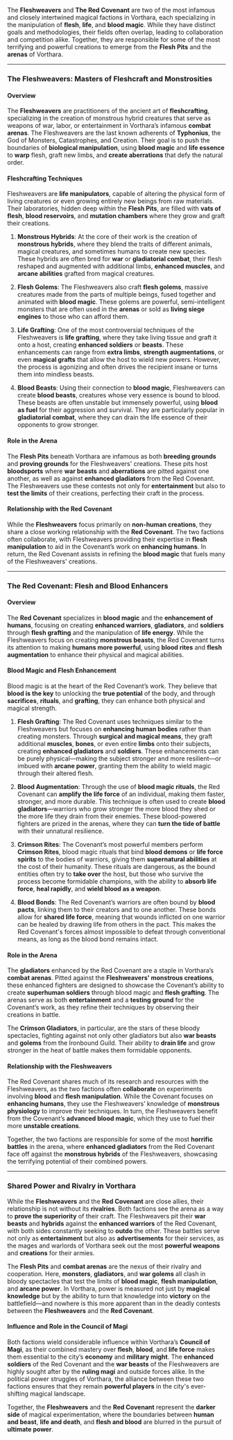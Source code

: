 The **Fleshweavers** and **The Red Covenant** are two of the most infamous and closely intertwined magical factions in Vorthara, each specializing in the manipulation of **flesh**, **life**, and **blood magic**. While they have distinct goals and methodologies, their fields often overlap, leading to collaboration and competition alike. Together, they are responsible for some of the most terrifying and powerful creations to emerge from the **Flesh Pits** and the **arenas** of Vorthara.

---

### **The Fleshweavers: Masters of Fleshcraft and Monstrosities**

#### **Overview**
The **Fleshweavers** are practitioners of the ancient art of **fleshcrafting**, specializing in the creation of monstrous hybrid creatures that serve as weapons of war, labor, or entertainment in Vorthara’s infamous **combat arenas**. The Fleshweavers are the last known adherents of **Typhonius**, the God of Monsters, Catastrophes, and Creation. Their goal is to push the boundaries of **biological manipulation**, using **blood magic** and **life essence** to **warp** flesh, graft new limbs, and **create aberrations** that defy the natural order.

#### **Fleshcrafting Techniques**
Fleshweavers are **life manipulators**, capable of altering the physical form of living creatures or even growing entirely new beings from raw materials. Their laboratories, hidden deep within the **Flesh Pits**, are filled with **vats of flesh**, **blood reservoirs**, and **mutation chambers** where they grow and graft their creations.

1. **Monstrous Hybrids**: At the core of their work is the creation of **monstrous hybrids**, where they blend the traits of different animals, magical creatures, and sometimes humans to create new species. These hybrids are often bred for **war** or **gladiatorial combat**, their flesh reshaped and augmented with additional limbs, **enhanced muscles**, and **arcane abilities** grafted from magical creatures.

2. **Flesh Golems**: The Fleshweavers also craft **flesh golems**, massive creatures made from the parts of multiple beings, fused together and animated with **blood magic**. These golems are powerful, semi-intelligent monsters that are often used in the **arenas** or sold as **living siege engines** to those who can afford them.

3. **Life Grafting**: One of the most controversial techniques of the Fleshweavers is **life grafting**, where they take living tissue and graft it onto a host, creating **enhanced soldiers** or **beasts**. These enhancements can range from **extra limbs**, **strength augmentations**, or even **magical grafts** that allow the host to wield new powers. However, the process is agonizing and often drives the recipient insane or turns them into mindless beasts.

4. **Blood Beasts**: Using their connection to **blood magic**, Fleshweavers can create **blood beasts**, creatures whose very essence is bound to blood. These beasts are often unstable but immensely powerful, using **blood as fuel** for their aggression and survival. They are particularly popular in **gladiatorial combat**, where they can drain the life essence of their opponents to grow stronger.

#### **Role in the Arena**
The **Flesh Pits** beneath Vorthara are infamous as both **breeding grounds** and **proving grounds** for the Fleshweavers' creations. These pits host **bloodsports** where **war beasts** and **aberrations** are pitted against one another, as well as against **enhanced gladiators** from the Red Covenant. The Fleshweavers use these contests not only for **entertainment** but also to **test the limits** of their creations, perfecting their craft in the process.

#### **Relationship with the Red Covenant**
While the **Fleshweavers** focus primarily on **non-human creations**, they share a close working relationship with the **Red Covenant**. The two factions often collaborate, with Fleshweavers providing their expertise in **flesh manipulation** to aid in the Covenant’s work on **enhancing humans**. In return, the Red Covenant assists in refining the **blood magic** that fuels many of the Fleshweavers' creations.

---

### **The Red Covenant: Flesh and Blood Enhancers**

#### **Overview**
The **Red Covenant** specializes in **blood magic** and the **enhancement of humans**, focusing on creating **enhanced warriors**, **gladiators**, and **soldiers** through **flesh grafting** and the manipulation of **life energy**. While the Fleshweavers focus on creating **monstrous beasts**, the Red Covenant turns its attention to making **humans more powerful**, using **blood rites** and **flesh augmentation** to enhance their physical and magical abilities.

#### **Blood Magic and Flesh Enhancement**
Blood magic is at the heart of the Red Covenant’s work. They believe that **blood is the key** to unlocking the **true potential** of the body, and through **sacrifices**, **rituals**, and **grafting**, they can enhance both physical and magical strength.

1. **Flesh Grafting**: The Red Covenant uses techniques similar to the Fleshweavers but focuses on **enhancing human bodies** rather than creating monsters. Through **surgical and magical means**, they graft additional **muscles**, **bones**, or even entire **limbs** onto their subjects, creating **enhanced gladiators** and **soldiers**. These enhancements can be purely physical—making the subject stronger and more resilient—or imbued with **arcane power**, granting them the ability to wield magic through their altered flesh.

2. **Blood Augmentation**: Through the use of **blood magic rituals**, the Red Covenant can **amplify the life force** of an individual, making them faster, stronger, and more durable. This technique is often used to create **blood gladiators**—warriors who grow stronger the more blood they shed or the more life they drain from their enemies. These blood-powered fighters are prized in the arenas, where they can **turn the tide of battle** with their unnatural resilience.

3. **Crimson Rites**: The Covenant’s most powerful members perform **Crimson Rites**, blood magic rituals that bind **blood demons** or **life force spirits** to the bodies of warriors, giving them **supernatural abilities** at the cost of their humanity. These rituals are dangerous, as the bound entities often try to **take over** the host, but those who survive the process become formidable champions, with the ability to **absorb life force**, **heal rapidly**, and **wield blood as a weapon**.

4. **Blood Bonds**: The Red Covenant’s warriors are often bound by **blood pacts**, linking them to their creators and to one another. These bonds allow for **shared life force**, meaning that wounds inflicted on one warrior can be healed by drawing life from others in the pact. This makes the Red Covenant's forces almost impossible to defeat through conventional means, as long as the blood bond remains intact.

#### **Role in the Arena**
The **gladiators** enhanced by the Red Covenant are a staple in Vorthara’s **combat arenas**. Pitted against the **Fleshweavers' monstrous creations**, these enhanced fighters are designed to showcase the Covenant’s ability to create **superhuman soldiers** through blood magic and **flesh grafting**. The arenas serve as both **entertainment** and a **testing ground** for the Covenant’s work, as they refine their techniques by observing their creations in battle.

The **Crimson Gladiators**, in particular, are the stars of these bloody spectacles, fighting against not only other gladiators but also **war beasts** and **golems** from the Ironbound Guild. Their ability to **drain life** and grow stronger in the heat of battle makes them formidable opponents.

#### **Relationship with the Fleshweavers**
The Red Covenant shares much of its research and resources with the Fleshweavers, as the two factions often **collaborate** on experiments involving **blood** and **flesh manipulation**. While the Covenant focuses on **enhancing humans**, they use the Fleshweavers’ knowledge of **monstrous physiology** to improve their techniques. In turn, the Fleshweavers benefit from the Covenant’s **advanced blood magic**, which they use to fuel their more **unstable creations**.

Together, the two factions are responsible for some of the most **horrific battles** in the arena, where **enhanced gladiators** from the Red Covenant face off against the **monstrous hybrids** of the Fleshweavers, showcasing the terrifying potential of their combined powers.

---

### **Shared Power and Rivalry in Vorthara**

While the **Fleshweavers** and the **Red Covenant** are close allies, their relationship is not without its **rivalries**. Both factions see the arena as a way to **prove the superiority** of their craft. The Fleshweavers pit their **war beasts** and **hybrids** against the **enhanced warriors** of the Red Covenant, with both sides constantly seeking to **outdo** the other. These battles serve not only as **entertainment** but also as **advertisements** for their services, as the mages and warlords of Vorthara seek out the most **powerful weapons** and **creations** for their armies.

The **Flesh Pits** and **combat arenas** are the nexus of their rivalry and cooperation. Here, **monsters**, **gladiators**, and **war golems** all clash in bloody spectacles that test the limits of **blood magic**, **flesh manipulation**, and **arcane power**. In Vorthara, power is measured not just by **magical knowledge** but by the ability to turn that knowledge into **victory** on the battlefield—and nowhere is this more apparent than in the deadly contests between the **Fleshweavers** and the **Red Covenant**.

#### **Influence and Role in the Council of Magi**
Both factions wield considerable influence within Vorthara’s **Council of Magi**, as their combined mastery over **flesh**, **blood**, and **life force** makes them essential to the city’s **economy** and **military might**. The **enhanced soldiers** of the Red Covenant and the **war beasts** of the Fleshweavers are highly sought after by the **ruling magi** and outside forces alike. In the political power struggles of Vorthara, the alliance between these two factions ensures that they remain **powerful players** in the city's ever-shifting magical landscape.

Together, the **Fleshweavers** and the **Red Covenant** represent the **darker side** of magical experimentation, where the boundaries between **human and beast**, **life and death**, and **flesh and blood** are blurred in the pursuit of **ultimate power**.